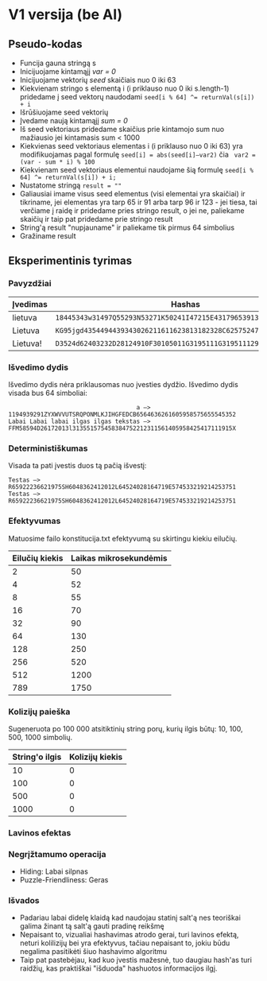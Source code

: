 # V1 versija (be AI)

## Pseudo-kodas

+ Funcija gauna stringą s
+ Inicijuojame kintamąjį *var = 0*
+ Inicijuojame vektorių *seed* skaičiais nuo 0 iki 63
+ Kiekvienam stringo s elementą i (i priklauso nuo 0 iki s.length-1) pridedame į seed vektorų naudodami ```seed[i % 64] ^= returnVal(s[i]) + i```
+ Išrūšiuojame seed vektorių
+ Įvedame naują kintamąjį *sum = 0*
+ Iš seed vektoriaus pridedame skaičius prie kintamojo sum nuo mažiausio jei kintamasis sum < 1000
+ Kiekvienas seed vektoriaus elementas i (i priklauso nuo 0 iki 63) yra modifikuojamas pagal formulę ```seed[i] = abs(seed[i]–var2)``` čia ``` var2 = (var - sum * i) % 100```
+ Kiekvienam seed vektoriaus elementui naudojame šią formulę ```seed[i % 64] ^= returnVal(s[i]) + i;```
+ Nustatome stringą ```result = ""```
+ Galiausiai imame visus seed elementus (visi elementai yra skaičiai) ir tikriname, jei elementas yra tarp 65 ir 91 arba tarp 96 ir 123 - jei tiesa, tai verčiame į raidę ir pridedame pries stringo result, o jei ne, paliekame skaičių ir taip pat pridedame prie stringo result
+ String'ą result "nupjauname" ir paliekame tik pirmus 64 simbolius
+ Gražiname result

## Eksperimentinis tyrimas

### Pavyzdžiai
|Įvedimas|Hashas|
|--------|------|
|lietuva|```18445343w31497Q55293N53271K50241I47215E4317965391312623611155933```|
|Lietuva|```KG95jgd4354494439343026211611623813182328C6257524743383329241914```|
|Lietuva!|```D3524d62403232D28124910F30105011G3195111G31951112932852132733754```|

### Išvedimo dydis
Išvedimo dydis nėra priklausomas nuo įvesties dydžio. Išvedimo dydis visada bus 64 simboliai:
```
                                    a –> 1194939291ZYXWVVUTSRQPONMLKJIHGFEDCB6564636261605958575655545352
Labai Labai labai ilgas ilgas tekstas –> FFM58594D26172013l313551575458384752212311561405958425417111915X
```

### Deterministiškumas
Visada ta pati įvestis duos tą pačią išvestį:
```
Testas –> R65922236621975SH6048362412012L64524028164719E574533219214253751
Testas –> R65922236621975SH6048362412012L64524028164719E574533219214253751
```

### Efektyvumas
Matuosime failo konstitucija.txt efektyvumą su skirtingu kiekiu eilučių. 

|Eilučių kiekis|Laikas mikrosekundėmis|
|--------------|----------------------|
|2|50|
|4|52|
|8|55|
|16|70|
|32|90|
|64|130|
|128|250|
|256|520|
|512|1200|
|789|1750|

### Kolizijų paieška
Sugeneruota po 100 000 atsitiktinių string porų, kurių ilgis būtų: 10, 100, 500, 1000 simbolių.

|String'o ilgis|Kolizijų kiekis|
|--------------|---------------|
|10|0|
|100|0|
|500|0|
|1000|0|

### Lavinos efektas

### Negrįžtamumo operacija
+ Hiding: Labai silpnas
+ Puzzle-Friendliness: Geras

### Išvados
+ Padariau labai didelę klaidą kad naudojau statinį salt'ą nes teoriškai galima žinant tą salt'ą gauti pradinę reikšmę
+ Nepaisant to, vizualiai hashavimas atrodo gerai, turi lavinos efektą, neturi kolilizijų bei yra efektyvus, tačiau nepaisant to, jokiu būdu negalima pasitikėti šiuo hashavimo algoritmu
+ Taip pat pastebėjau, kad kuo įvestis mažesnė, tuo daugiau hash'as turi raidžių, kas praktiškai "išduoda" hashuotos informacijos ilgį.
